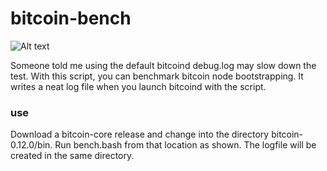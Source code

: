 # bitcoin-bench

![Alt text](http://i.imgur.com/wkuOOLf.png "btc-bench.bash")


Someone told me using the default bitcoind debug.log may slow down the test. With this script, you can benchmark bitcoin node bootstrapping.  It writes a neat log file when you launch bitcoind with the script.  


### use

Download a bitcoin-core release and change into the directory bitcoin-0.12.0/bin.  Run bench.bash from that location as shown. The logfile will be created in the same directory.



